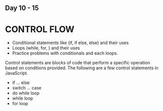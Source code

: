 ## Day 10 - 15 <br/>
# CONTROL FLOW
- Conditional statements like (if, if else, else) and their uses
- Loops (while, for, ) and their uses
- Practice problems with conditionals and each loops.

Control statements are blocks of code that perform a specific operation based on conditions provided. The following are a few control statements in JavaScript.
- if ... else
- switch ... case
- do while loop
- while loop
- for loop
 